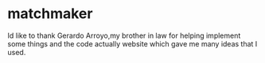 # matchmaker
Id like to thank Gerardo Arroyo,my brother in law for helping implement some things and the code actually website which gave me many ideas that I used.
